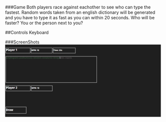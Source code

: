 ###Game
Both players race against eachother to see who can type the fastest. Random words taken from an english dictionary will be generated and you have to type it as fast as you can within 20 seconds.
Who will be faster? You or the person next to you?

##Controls
Keyboard

###ScreenShots
![GamePreview](https://github.com/julrom321/project1-typerace/blob/main/mysupercoolawesomescreenshot.PNG)
